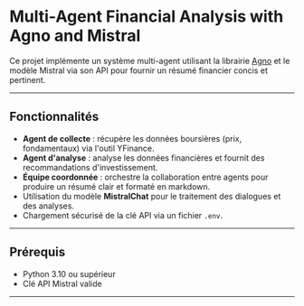 # Multi-Agent Financial Analysis with Agno and Mistral

Ce projet implémente un système multi-agent utilisant la librairie [Agno](https://github.com/ageno-ai/agno) et le modèle Mistral via son API pour fournir un résumé financier concis et pertinent.

---

## Fonctionnalités

- **Agent de collecte** : récupère les données boursières (prix, fondamentaux) via l'outil YFinance.
- **Agent d'analyse** : analyse les données financières et fournit des recommandations d'investissement.
- **Équipe coordonnée** : orchestre la collaboration entre agents pour produire un résumé clair et formaté en markdown.
- Utilisation du modèle **MistralChat** pour le traitement des dialogues et des analyses.
- Chargement sécurisé de la clé API via un fichier `.env`.

---

## Prérequis

- Python 3.10 ou supérieur
- Clé API Mistral valide

---

